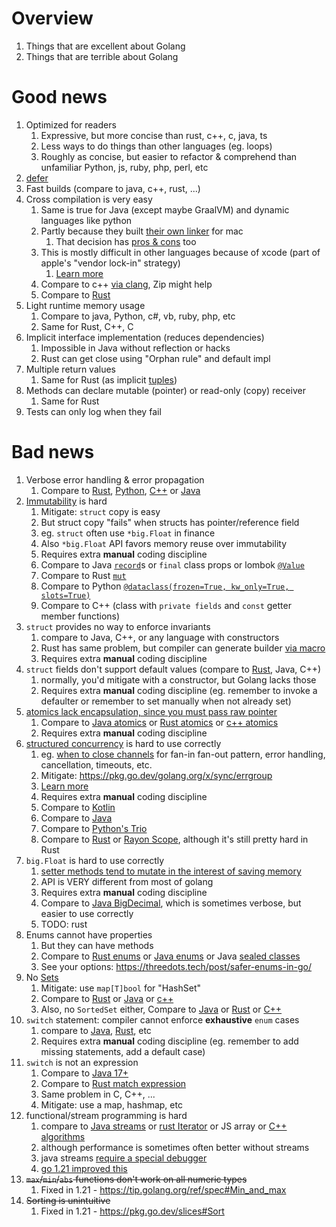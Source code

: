 # Overview

1. Things that are excellent about Golang
1. Things that are terrible about Golang

# Good news

1. Optimized for readers
    1. Expressive, but more concise than rust, c++, c, java, ts
    1. Less ways to do things than other languages (eg. loops)
    1. Roughly as concise, but easier to refactor & comprehend than unfamiliar Python, js, ruby, php, perl, etc
1. [defer](https://go.dev/tour/flowcontrol/12)
1. Fast builds (compare to java, c++, rust, ...)
1. Cross compilation is very easy
    1. Same is true for Java (except maybe GraalVM) and dynamic languages like python
    1. Partly because they built [their own linker](https://github.com/golang/go/blob/master/src/cmd/link/internal/ld/macho.go) for mac
        1. That decision has [pros & cons](https://www.uber.com/blog/fixing-gos-linker/) too
    1. This is mostly difficult in other languages because of xcode (part of apple's "vendor lock-in" strategy)
        1. [Learn more](https://en.wikipedia.org/wiki/Mach-O)
    1. Compare to c++ [via clang](https://clang.llvm.org/docs/CrossCompilation.html), Zip might help
    1. Compare to [Rust](https://wapl.es/rust/2019/02/17/rust-cross-compile-linux-to-macos.html/)
1. Light runtime memory usage
    1. Compare to java, Python, c#, vb, ruby, php, etc
    1. Same for Rust, C++, C
1. Implicit interface implementation (reduces dependencies)
    1. Impossible in Java without reflection or hacks
    1. Rust can get close using "Orphan rule" and default impl
1. Multiple return values
    1. Same for Rust (as implicit [tuples](https://doc.rust-lang.org/rust-by-example/primitives/tuples.html))
1. Methods can declare mutable (pointer) or read-only (copy) receiver
    1. Same for Rust
1. Tests can only log when they fail

# Bad news

1. Verbose error handling & error propagation
    1. Compare to [Rust](https://doc.rust-lang.org/rust-by-example/std/result/question_mark.html), [Python](https://docs.python.org/3/library/exceptions.html), [C++](https://cplusplus.com/doc/tutorial/exceptions/) or [Java](https://docs.oracle.com/javase/tutorial/essential/exceptions/index.html)
1. [Immutability](../general/immutability.md) is hard
    1. Mitigate: `struct` copy is easy
    1. But struct copy "fails" when structs has pointer/reference field
    1. eg. `struct` often use `*big.Float` in finance
    1. Also `*big.Float` API favors memory reuse over immutability
    1. Requires extra **manual** coding discipline
    1. Compare to Java [`record`](https://docs.oracle.com/en/java/javase/17/language/records.html#GUID-6699E26F-4A9B-4393-A08B-1E47D4B2D263)s or `final` class props or lombok [`@Value`](https://projectlombok.org/features/Value)
    1. Compare to Rust [`mut`](https://doc.rust-lang.org/std/keyword.mut.html)
    1. Compare to Python [`@dataclass(frozen=True, kw_only=True, slots=True)`](https://docs.python.org/3/library/dataclasses.html)
    1. Compare to C++ (class with `private fields` and `const` getter member functions)
1. `struct` provides no way to enforce invariants
    1. compare to Java, C++, or any language with constructors
    1. Rust has same problem, but compiler can generate builder [via macro](https://docs.rs/derive_builder/latest/derive_builder/)
    1. Requires extra **manual** coding discipline
1. `struct` fields don't support default values (compare to [Rust](https://doc.rust-lang.org/std/default/trait.Default.html), Java, C++)
    1. normally, you'd mitigate with a constructor, but Golang lacks those
    1. Requires extra **manual** coding discipline (eg. remember to invoke a defaulter or remember to set manually when not already set)
1. [atomics lack encapsulation, since you must pass raw pointer](https://pkg.go.dev/sync/atomic#AddInt64)
    1. Compare to [Java atomics](https://docs.oracle.com/en/java/javase/20/docs/api/java.base/java/util/concurrent/atomic/package-summary.html) or [Rust atomics](https://doc.rust-lang.org/std/sync/atomic/) or [c++ atomics](https://en.cppreference.com/w/cpp/atomic/atomic)
    1. Requires extra **manual** coding discipline
1. [structured concurrency](https://en.wikipedia.org/wiki/Structured_concurrency) is hard to use correctly
    1. eg. [when to close channels](https://udhos.github.io/golang-concurrency-tricks/) for fan-in fan-out pattern, error handling, cancellation, timeouts, etc.
    1. Mitigate: https://pkg.go.dev/golang.org/x/sync/errgroup
    1. [Learn more](https://vorpus.org/blog/notes-on-structured-concurrency-or-go-statement-considered-harmful/)
    1. Requires extra **manual** coding discipline
    1. Compare to [Kotlin](https://kotlinlang.org/docs/coroutines-basics.html#scope-builder-and-concurrency)
    1. Compare to [Java](https://openjdk.org/jeps/453)
    1. Compare to [Python's Trio](https://github.com/python-trio/trio)
    1. Compare to [Rust](https://rust-lang.github.io/async-book/03_async_await/01_chapter.html) or [Rayon Scope](https://docs.rs/rayon/latest/rayon/fn.scope.html), although it's still pretty hard in Rust
1. `big.Float` is hard to use correctly
    1. [setter methods tend to mutate in the interest of saving memory](https://pkg.go.dev/math/big)
    1. API is VERY different from most of golang
    1. Requires extra **manual** coding discipline
    1. Compare to [Java BigDecimal](https://docs.oracle.com/en/java/javase/20/docs/api/java.base/java/math/BigDecimal.html#%3Cinit%3E(java.math.BigInteger)), which is sometimes verbose, but easier to use correctly
    1. TODO: rust
1. Enums cannot have properties
    1. But they can have methods
    1. Compare to [Rust enums](https://doc.rust-lang.org/book/ch06-01-defining-an-enum.html) or [Java enums](https://docs.oracle.com/javase/tutorial/java/javaOO/enum.html) or Java [sealed classes](https://docs.oracle.com/en/java/javase/20/language/sealed-classes-and-interfaces.html)
    1. See your options: https://threedots.tech/post/safer-enums-in-go/
1. No [Sets](https://en.wikipedia.org/wiki/Set_(abstract_data_type))
    1. Mitigate: use `map[T]bool` for "HashSet"
    1. Compare to [Rust](https://doc.rust-lang.org/std/collections/struct.HashSet.html) or [Java](https://docs.oracle.com/en/java/javase/20/docs/api/java.base/java/util/Set.html) or [c++](https://cplusplus.com/reference/unordered_set/unordered_set/)
    1. Also, no `SortedSet` either, Compare to [Java](https://docs.oracle.com/en/java/javase/20/docs/api/java.base/java/util/SortedSet.html) or [Rust](https://doc.rust-lang.org/stable/std/collections/struct.BTreeSet.html) or [C++](https://en.cppreference.com/w/cpp/container/set)
1. `switch` statement: compiler cannot enforce **exhaustive** `enum` cases
    1. compare to [Java](https://docs.oracle.com/en/java/javase/17/language/switch-expressions.html), [Rust](https://rustc-dev-guide.rust-lang.org/pat-exhaustive-checking.html), etc
    1. Requires extra **manual** coding discipline (eg. remember to add missing statements, add a default case)
1. `switch` is not an expression
    1. Compare to [Java 17+](https://docs.oracle.com/en/java/javase/17/language/switch-expressions.html)
    1. Compare to [Rust match expression](https://doc.rust-lang.org/reference/expressions/match-expr.html)
    1. Same problem in C, C++, ...
    1. Mitigate: use a map, hashmap, etc
1. functional/stream programming is hard
    1. compare to [Java streams](https://docs.oracle.com/en/java/javase/20/docs/api/java.base/java/util/stream/Stream.html) or [rust Iterator](https://doc.rust-lang.org/std/iter/trait.Iterator.html) or JS array or [C++ algorithms](https://en.cppreference.com/w/cpp/algorithm)
    1. although performance is sometimes often better without streams
    1. java streams [require a special debugger](https://www.jetbrains.com/idea/guide/tips/debugging-streams/)
    1. [go 1.21 improved this](https://pkg.go.dev/slices)
1. ~~`max`/`min`/`abs` functions don't work on all numeric types~~
    1. Fixed in 1.21 - https://tip.golang.org/ref/spec#Min_and_max
1. ~~Sorting is unintuitive~~
    1. Fixed in 1.21 - https://pkg.go.dev/slices#Sort
